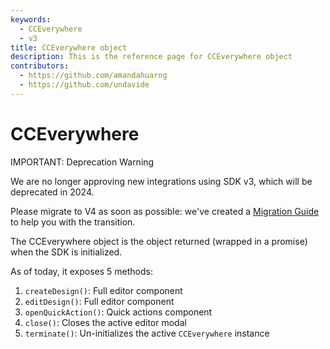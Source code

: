 ```yaml
---
keywords:
  - CCEverywhere
  - v3
title: CCEverywhere object
description: This is the reference page for CCEverywhere object
contributors:
  - https://github.com/amandahuarng
  - https://github.com/undavide
--- 
```


# CCEverywhere

<InlineAlert variant="error" slots="header, text1, text2" />

IMPORTANT: Deprecation Warning

We are no longer approving new integrations using SDK v3, which will be deprecated in 2024.

Please migrate to V4 as soon as possible: we've created a [Migration Guide](../../../guides/concepts/migration_v3_v4.md) to help you with the transition.

The CCEverywhere object is the object returned (wrapped in a promise) when the SDK is initialized.

As of today, it exposes 5 methods:

1. `createDesign()`: Full editor component
2. `editDesign()`: Full editor component
3. `openQuickAction()`: Quick actions component
4. `close()`: Closes the active editor modal
5. `terminate()`: Un-initializes the active `CCEverywhere` instance
